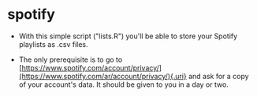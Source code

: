 # spotify

-   With this simple script ("lists.R") you'll be able to store your Spotify playlists as .csv files.

-   The only prerequisite is to go to [https://www.spotify.com/account/privacy/](https://www.spotify.com/ar/account/privacy/){.uri} and ask for a copy of your account's data. It should be given to you in a day or two.
